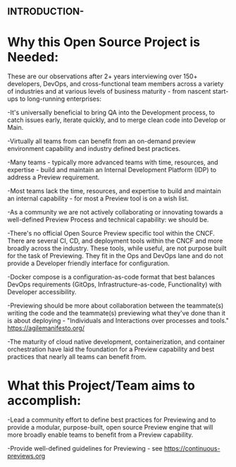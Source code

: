 ## INTRODUCTION-

# Why this Open Source Project is Needed:

These are our observations after 2+ years interviewing over 150+ developers, DevOps, and cross-functional team members across a variety of industries and at various levels of business maturity - from nascent start-ups to long-running enterprises:

-It's universally beneficial to bring QA into the Development process, to catch issues early, iterate quickly, and to merge clean code into Develop or Main.

-Virtually all teams from can benefit from an on-demand preview environment capability and industry defined best practices.

-Many teams - typically more advanced teams with time, resources, and expertise - build and maintain an Internal Development Platform (IDP) to address a Preview requirement.

-Most teams lack the time, resources, and expertise to build and maintain an internal capability - for most a Preview tool is on a wish list.

-As a community we are not actively collaborating or innovating towards a well-defined Preview Process and technical capability: we should be. 

-There's no official Open Source Preview specific tool within the CNCF.  There are several CI, CD, and deployment tools within the CNCF and more broadly across the industry.  These tools, while useful, are not purpose built for the task of Previewing.  They fit in the Ops and DevOps lane and do not provide a Developer friendly interface for configuration.  

-Docker compose is a configuration-as-code format that best balances DevOps requirements (GitOps, Infrastructure-as-code, Functionality) with Developer accessibility.

-Previewing should be more about collaboration between the teammate(s) writing the code and the teammate(s) previewing what they've done than it is about deploying - "Individuals and Interactions over processes and tools." https://agilemanifesto.org/

-The maturity of cloud native development, containerization, and container orchestration have laid the foundation for a Preview capability and best practices that nearly all teams can benefit from.

# What this Project/Team aims to accomplish:

-Lead a community effort to define best practices for Previewing and to provide a modular, purpose-built, open source Preview engine that will more broadly enable teams to benefit from a Preview capability.

-Provide well-defined guidelines for Previewing - see https://continuous-previews.org
